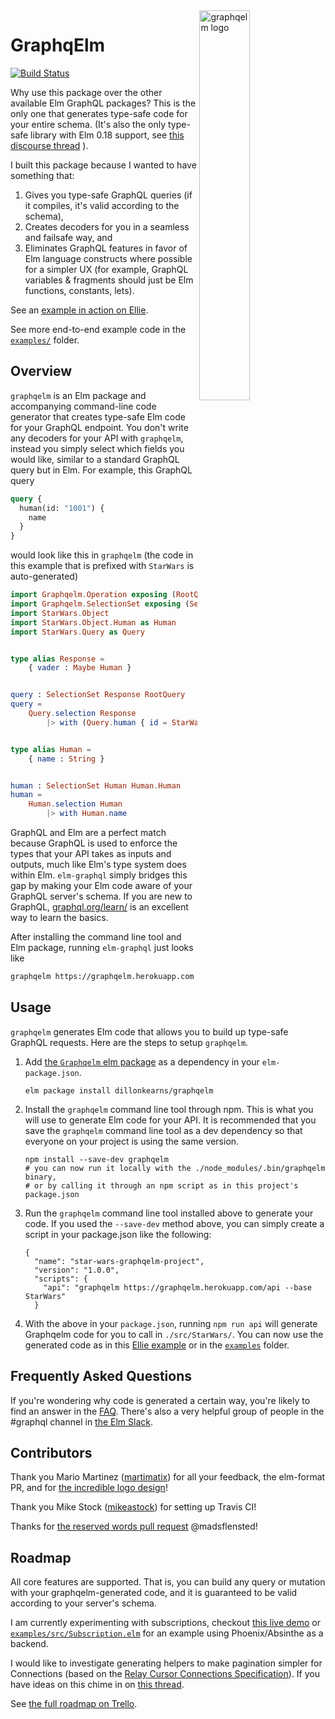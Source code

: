 <img src="https://cdn.rawgit.com/martimatix/logo-graphqelm/master/logo.svg" alt="graphqelm logo" width="40%" align="right">

# GraphqElm

[![Build Status](https://travis-ci.org/dillonkearns/graphqelm.svg?branch=master)](https://travis-ci.org/dillonkearns/graphqelm)

Why use this package over the other available Elm GraphQL packages? This is the only one that
generates type-safe code for your entire schema. (It's also the only type-safe
library with Elm 0.18 support, see
[this discourse thread](https://discourse.elm-lang.org/t/introducing-graphqelm-a-tool-for-type-safe-graphql-queries/472/5?u=dillonkearns)
).

I built this package because I wanted to have something that:

1. Gives you type-safe GraphQL queries (if it compiles, it's valid according to the schema),
2. Creates decoders for you in a seamless and failsafe way, and
3. Eliminates GraphQL features in favor of Elm language constructs where possible for a simpler UX (for example, GraphQL variables & fragments should just be Elm functions, constants, lets).

See an [example in action on Ellie](https://rebrand.ly/graphqelm).

See more end-to-end example code in the
[`examples/`](https://github.com/dillonkearns/graphqelm/tree/master/examples)
folder.

## Overview

`graphqelm` is an Elm package and accompanying command-line code generator that creates type-safe Elm code for your GraphQL endpoint. You don't write any decoders for your API with `graphqelm`, instead you simply select which fields you would like, similar to a standard GraphQL query but in Elm. For example, this GraphQL query

```graphql
query {
  human(id: "1001") {
    name
  }
}
```

would look like this in `graphqelm` (the code in this example that is prefixed with `StarWars` is auto-generated)

```elm
import Graphqelm.Operation exposing (RootQuery)
import Graphqelm.SelectionSet exposing (SelectionSet, with)
import StarWars.Object
import StarWars.Object.Human as Human
import StarWars.Query as Query


type alias Response =
    { vader : Maybe Human }


query : SelectionSet Response RootQuery
query =
    Query.selection Response
        |> with (Query.human { id = StarWars.Scalar.Id "1001" } human)


type alias Human =
    { name : String }


human : SelectionSet Human Human.Human
human =
    Human.selection Human
        |> with Human.name
```

GraphQL and Elm are a perfect match because GraphQL is used to enforce the types that your API takes as inputs and outputs, much like Elm's type system does within Elm. `elm-graphql` simply bridges this gap by making your Elm code aware of your GraphQL server's schema. If you are new to GraphQL, [graphql.org/learn/](http://graphql.org/learn/) is an excellent way to learn the basics.

After installing the command line tool and Elm package, running `elm-graphql` just looks like

```bash
graphqelm https://graphqelm.herokuapp.com --base Swapi --output examples/src
```

## Usage

`graphqelm` generates Elm code that allows you to build up type-safe GraphQL requests. Here are the steps to setup `graphqelm`.

1. Add [the `Graphqelm` elm package](http://package.elm-lang.org/packages/dillonkearns/graphqelm/latest)
   as a dependency in your `elm-package.json`.
   ```shell
   elm package install dillonkearns/graphqelm
   ```
2. Install the `graphqelm` command line tool through npm. This is what you will use to generate Elm code for your API.
   It is recommended that you save the `graphqelm` command line tool as a dev
   dependency so that everyone on your project is using the same version.

   ```shell
   npm install --save-dev graphqelm
   # you can now run it locally with the ./node_modules/.bin/graphqelm binary,
   # or by calling it through an npm script as in this project's package.json
   ```

3. Run the `graphqelm` command line tool installed above to generate your code. If you used the `--save-dev` method above, you can simply create a script in your package.json like the following:

   ```
   {
     "name": "star-wars-graphqelm-project",
     "version": "1.0.0",
     "scripts": {
       "api": "graphqelm https://graphqelm.herokuapp.com/api --base StarWars"
     }
   ```

4. With the above in your `package.json`, running `npm run api` will generate Graphqelm code for you to call in `./src/StarWars/`. You can now use the generated code as in this [Ellie example](https://rebrand.ly/graphqelm) or in the [`examples`](https://github.com/dillonkearns/graphqelm/tree/master/examples) folder.

## Frequently Asked Questions
If you're wondering why code is generated a certain way, you're likely to find an answer in the [FAQ](https://github.com/dillonkearns/graphqelm/blob/master/FAQ.md). There's also a very helpful group of people in the #graphql channel in [the Elm Slack](http://elmlang.herokuapp.com/).

## Contributors

Thank you Mario Martinez ([martimatix](https://github.com/martimatix)) for
all your feedback, the elm-format PR, and for [the incredible logo design](https://github.com/martimatix/logo-graphqelm/)!

Thank you Mike Stock ([mikeastock](https://github.com/mikeastock/)) for
setting up Travis CI!

Thanks for [the reserved words pull request](https://github.com/dillonkearns/graphqelm/pull/41) @madsflensted!

## Roadmap

All core features are supported. That is, you can build any query or mutation
with your graphqelm-generated code, and it is guaranteed to be valid according
to your server's schema.

I am currently experimenting with subscriptions, checkout
[this live demo](https://rebrand.ly/graphqelm-subscriptions) or
[`examples/src/Subscription.elm`](https://github.com/dillonkearns/graphqelm/blob/master/examples/src/Subscription.elm)
for an example using Phoenix/Absinthe as a backend.

I would like to investigate generating helpers to make pagination simpler
for Connections (based on the
[Relay Cursor Connections Specification](https://facebook.github.io/relay/graphql/connections.htm)).
If you have ideas on this chime in on [this thread](https://github.com/dillonkearns/graphqelm/issues/29).

See [the full roadmap on Trello](https://trello.com/b/BCIWtZeL/graphqelm).
